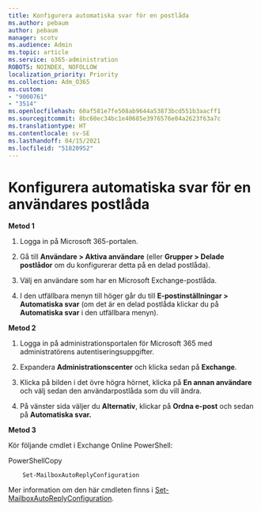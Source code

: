 ```yaml
---
title: Konfigurera automatiska svar för en postlåda
ms.author: pebaum
author: pebaum
manager: scotv
ms.audience: Admin
ms.topic: article
ms.service: o365-administration
ROBOTS: NOINDEX, NOFOLLOW
localization_priority: Priority
ms.collection: Adm_O365
ms.custom:
- "9000761"
- "3514"
ms.openlocfilehash: 60af581e7fe508ab9644a53873bcd551b3aacff1
ms.sourcegitcommit: 8bc60ec34bc1e40685e3976576e04a2623f63a7c
ms.translationtype: HT
ms.contentlocale: sv-SE
ms.lasthandoff: 04/15/2021
ms.locfileid: "51820952"
---
```

# <a name="set-auto-replies-for-a-users-mailbox"></a>Konfigurera automatiska svar för en användares postlåda

**Metod 1**

1. Logga in på Microsoft 365-portalen.

2. Gå till **Användare > Aktiva användare** (eller **Grupper > Delade postlådor** om du konfigurerar detta på en delad postlåda).

3. Välj en användare som har en Microsoft Exchange-postlåda.

4. I den utfällbara menyn till höger går du till **E-postinställningar > Automatiska svar** (om det är en delad postlåda klickar du på **Automatiska svar** i den utfällbara menyn).

**Metod 2**

1. Logga in på administrationsportalen för Microsoft 365 med administratörens autentiseringsuppgifter.

2. Expandera **Administrationscenter** och klicka sedan på **Exchange**.

3. Klicka på bilden i det övre högra hörnet, klicka på **En annan användare** och välj sedan den användarpostlåda som du vill ändra.

4. På vänster sida väljer du **Alternativ**, klickar på **Ordna e-post** och sedan på **Automatiska svar.**

**Metod 3**

Kör följande cmdlet i Exchange Online PowerShell:

PowerShellCopy

```
    Set-MailboxAutoReplyConfiguration
```

Mer information om den här cmdleten finns i [Set-MailboxAutoReplyConfiguration](https://docs.microsoft.com/powershell/module/exchange/mailboxes/set-mailboxautoreplyconfiguration).
